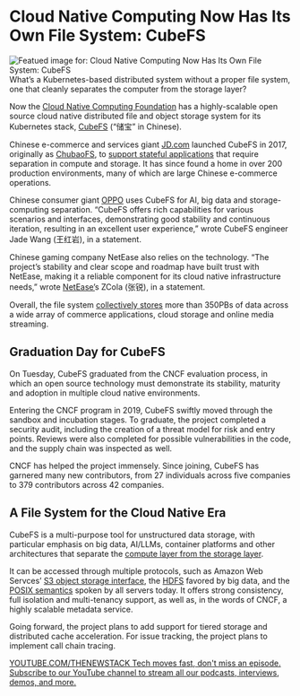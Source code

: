 # Cloud Native Computing Now Has Its Own File System: CubeFS
![Featued image for: Cloud Native Computing Now Has Its Own File System: CubeFS](https://cdn.thenewstack.io/media/2025/01/44ceb1c1-cubefs-1024x683.jpg)
What’s a Kubernetes-based distributed system without a proper file system, one that cleanly separates the computer from the storage layer?

Now the [Cloud Native Computing Foundation](https://cncf.io/?utm_content=inline+mention) has a highly-scalable open source cloud native distributed file and object storage system for its Kubernetes stack, [CubeFS](https://cubefs.io/) (“储宝” in Chinese).

Chinese e-commerce and services giant [JD.com](https://corporate.jd.com/ourBusiness) launched CubeFS in 2017, originally as [ChubaoFS](https://thenewstack.io/chubaofs-the-cloud-native-computing-foundations-speedy-new-distributed-file-system/), to [support stateful applications](https://cubefs.io/blog/bestPractices/elasticsearch.html) that require separation in compute and storage. It has since found a home in over 200 production environments, many of which are large Chinese e-commerce operations.

Chinese consumer giant [OPPO](https://www.oppo.com/en/about/) uses CubeFS for AI, big data and storage-computing separation. “CubeFS offers rich capabilities for various scenarios and interfaces, demonstrating good stability and continuous iteration, resulting in an excellent user experience,” wrote CubeFS engineer Jade Wang (王红岩), in a statement.

Chinese gaming company NetEase also relies on the technology. “The project’s stability and clear scope and roadmap have built trust with NetEase, making it a reliable component for its cloud native infrastructure needs,” wrote [NetEase’](https://www.neteasegames.com/business.html)s ZCola (张锐), in a statement.

Overall, the file system [collectively stores](https://github.com/kevin-wangzefeng/toc/blob/cubefs-graduation/proposals/graduation/cubefs-graduation-dd.md#adoption) more than 350PBs of data across a wide array of commerce applications, cloud storage and online media streaming.

## Graduation Day for CubeFS
On Tuesday, CubeFS graduated from the CNCF evaluation process, in which an open source technology must demonstrate its stability, maturity and adoption in multiple cloud native environments.

Entering the CNCF program in 2019, CubeFS swiftly moved through the sandbox and incubation stages. To graduate, the project completed a security audit, including the creation of a threat model for risk and entry points. Reviews were also completed for possible vulnerabilities in the code, and the supply chain was inspected as well.

CNCF has helped the project immensely. Since joining, CubeFS has garnered many new contributors, from 27 individuals across five companies to 379 contributors across 42 companies.

## A File System for the Cloud Native Era
CubeFS is a multi-purpose tool for unstructured data storage, with particular emphasis on big data, AI/LLMs, container platforms and other architectures that separate the [compute layer from the storage layer](https://thenewstack.io/setting-microservices-up-for-success-real-world-advice/).

It can be accessed through multiple protocols, such as Amazon Web Servces’ [S3 object storage interface](https://thenewstack.io/why-you-might-bring-your-own-s3-bucket-byob-to-the-observability-party/), the [HDFS](https://thenewstack.io/optimizing-compute-in-the-post-hadoop-era/) favored by big data, and the[ POSIX semantics](https://thenewstack.io/google-cloud-offers-posix-compliant-file-storage-red-hat-gluster/) spoken by all servers today. It offers strong consistency, full isolation and multi-tenancy support, as well as, in the words of CNCF, a highly scalable metadata service.

Going forward, the project plans to add support for tiered storage and distributed cache acceleration. For issue tracking, the project plans to implement call chain tracing.


[
YOUTUBE.COM/THENEWSTACK
Tech moves fast, don't miss an episode. Subscribe to our YouTube
channel to stream all our podcasts, interviews, demos, and more.
](https://youtube.com/thenewstack?sub_confirmation=1)